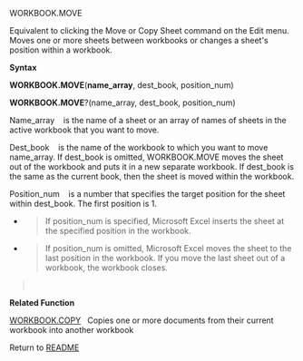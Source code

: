WORKBOOK.MOVE

Equivalent to clicking the Move or Copy Sheet command on the Edit menu.
Moves one or more sheets between workbooks or changes a sheet's position
within a workbook.

**Syntax**

**WORKBOOK.MOVE**(**name\_array**, dest\_book, position\_num)

**WORKBOOK.MOVE**?(name\_array, dest\_book, position\_num)

Name\_array&nbsp;&nbsp;&nbsp;&nbsp;is the name of a sheet or an array of
names of sheets in the active workbook that you want to move.

Dest\_book&nbsp;&nbsp;&nbsp;&nbsp;is the name of the workbook to which
you want to move name\_array. If dest\_book is omitted, WORKBOOK.MOVE
moves the sheet out of the workbook and puts it in a new separate
workbook. If dest\_book is the same as the current book, then the sheet
is moved within the workbook.

Position\_num&nbsp;&nbsp;&nbsp;&nbsp;is a number that specifies the
target position for the sheet within dest\_book. The first position is
1.

  - > If position\_num is specified, Microsoft Excel inserts the sheet
    > at the specified position in the workbook.

  - > If position\_num is omitted, Microsoft Excel moves the sheet to
    > the last position in the workbook. If you move the last sheet out
    > of a workbook, the workbook closes.

> &nbsp;

**Related Function**

[WORKBOOK.COPY](WORKBOOK.COPY.md)&nbsp;&nbsp;&nbsp;Copies one or more documents from their
current workbook into another workbook



Return to [README](README.md)

